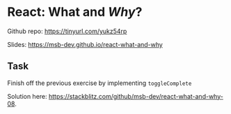 # React: What and _Why_?

Github repo: https://tinyurl.com/yukz54rp

Slides: https://msb-dev.github.io/react-what-and-why

## Task

Finish off the previous exercise by implementing `toggleComplete`

Solution here: https://stackblitz.com/github/msb-dev/react-what-and-why-08.
